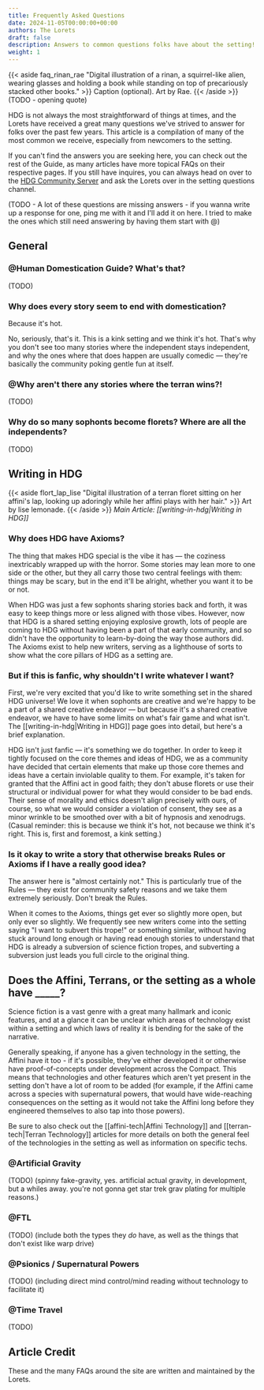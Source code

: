 ```yaml
---
title: Frequently Asked Questions
date: 2024-11-05T00:00:00+00:00
authors: The Lorets
draft: false
description: Answers to common questions folks have about the setting!
weight: 1
---
```

{{< aside faq_rinan_rae "Digital illustration of a rinan, a squirrel-like alien, wearing glasses and holding a book while standing on top of precariously stacked other books." >}}
    Caption (optional).
    Art by Rae.
{{< /aside >}}
(TODO - opening quote)

HDG is not always the most straightforward of things at times, and the Lorets have received a great many questions we've strived to answer for folks over the past few years. This article is a compilation of many of the most common we receive, especially from newcomers to the setting.

If you can't find the answers you are seeking here, you can check out the rest of the Guide, as many articles have more topical FAQs on their respective pages. If you still have inquires, you can always head on over to the [HDG Community Server](http://discord.humandomestication.guide/) and ask the Lorets over in the setting questions channel.

(TODO - A lot of these questions are missing answers - if you wanna write up a response for one, ping me with it and I'll add it on here. I tried to make the ones which still need answering by having them start with @)
## General
### @Human Domestication Guide? What's that?
(TODO)
### Why does every story seem to end with domestication?
Because it's hot.

No, seriously, that's it. This is a kink setting and we think it's hot. That's why you don't see too many stories where the independent stays independent, and why the ones where that does happen are usually comedic — they're basically the community poking gentle fun at itself.
### @Why aren't there any stories where the terran wins?!
(TODO)
### Why do so many sophonts become florets? Where are all the independents?
(TODO)
## Writing in HDG
{{< aside flort_lap_lise "Digital illustration of a terran floret sitting on her affini's lap, looking up adoringly while her affini plays with her hair." >}}
    Art by lise lemonade.
{{< /aside >}}
_Main Article: [[writing-in-hdg|Writing in HDG]]_
### Why does HDG have Axioms?
The thing that makes HDG special is the vibe it has — the coziness inextricably wrapped up with the horror. Some stories may lean more to one side or the other, but they all carry those two central feelings with them: things may be scary, but in the end it'll be alright, whether you want it to be or not.

When HDG was just a few sophonts sharing stories back and forth, it was easy to keep things more or less aligned with those vibes. However, now that HDG is a shared setting enjoying explosive growth, lots of people are coming to HDG without having been a part of that early community, and so didn't have the opportunity to learn-by-doing the way those authors did. The Axioms exist to help new writers, serving as a lighthouse of sorts to show what the core pillars of HDG as a setting are.
### But if this is fanfic, why shouldn't I write whatever I want?
First, we're very excited that you'd like to write something set in the shared HDG universe! We love it when sophonts are creative and we're happy to be a part of a shared creative endeavor — but because it's a shared creative endeavor, we have to have some limits on what's fair game and what isn't. The [[writing-in-hdg|Writing in HDG]] page goes into detail, but here's a brief explanation.

HDG isn't just fanfic — it's something we do together. In order to keep it tightly focused on the core themes and ideas of HDG, we as a community have decided that certain elements that make up those core themes and ideas have a certain inviolable quality to them. For example, it's taken for granted that the Affini act in good faith; they don't abuse florets or use their structural or individual power for what they would consider to be bad ends. Their sense of morality and ethics doesn't align precisely with ours, of course, so what we would consider a violation of consent, they see as a minor wrinkle to be smoothed over with a bit of hypnosis and xenodrugs. (Casual reminder: this is because we think it's hot, not because we think it's right. This is, first and foremost, a kink setting.)
### Is it okay to write a story that otherwise breaks Rules or Axioms if I have a really good idea?
The answer here is "almost certainly not." This is particularly true of the Rules — they exist for community safety reasons and we take them extremely seriously. Don't break the Rules.

When it comes to the Axioms, things get ever so slightly more open, but only ever so slightly. We frequently see new writers come into the setting saying "I want to subvert this trope!" or something similar, without having stuck around long enough or having read enough stories to understand that HDG is already a subversion of science fiction tropes, and subverting a subversion just leads you full circle to the original thing.
## Does the Affini, Terrans, or the setting as a whole have \_\_\_\_\_?
Science fiction is a vast genre with a great many hallmark and iconic features, and at a glance it can be unclear which areas of technology exist within a setting and which laws of reality it is bending for the sake of the narrative.

Generally speaking, if anyone has a given technology in the setting, the Affini have it too - if it's possible, they've either developed it or otherwise have proof-of-concepts under development across the Compact. This means that technologies and other features which aren't yet present in the setting don't have a lot of room to be added (for example, if the Affini came across a species with supernatural powers, that would have wide-reaching consequences on the setting as it would not take the Affini long before they engineered themselves to also tap into those powers).

Be sure to also check out the [[affini-tech|Affini Technology]] and [[terran-tech|Terran Technology]] articles for more details on both the general feel of the technologies in the setting as well as information on specific techs.
### @Artificial Gravity
(TODO)
(spinny fake-gravity, yes. artificial actual gravity, in development, but a whiles away. you're not gonna get star trek grav plating for multiple reasons.)
### @FTL
(TODO)
(include both the types they *do* have, as well as the things that don't exist like warp drive)
### @Psionics / Supernatural Powers
(TODO)
(including direct mind control/mind reading without technology to facilitate it)
### @Time Travel
(TODO)
## Article Credit
These and the many FAQs around the site are written and maintained by the Lorets.